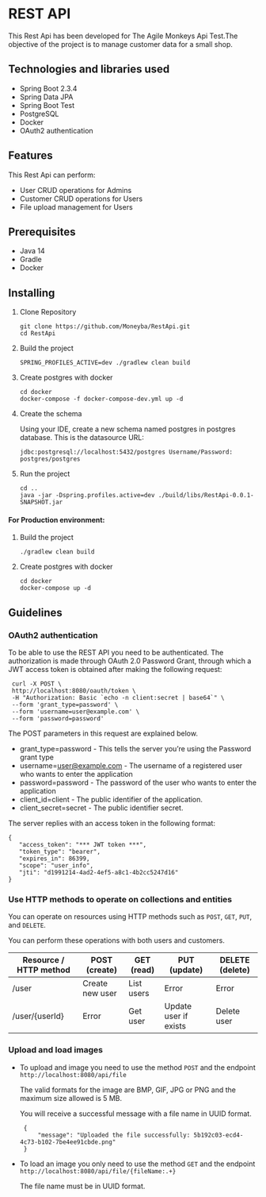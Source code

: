 # REST API
This Rest Api has been developed for The Agile Monkeys Api Test.The objective of the project is to manage customer data for a small shop.

## Technologies and libraries used
- Spring Boot 2.3.4
- Spring Data JPA
- Spring Boot Test
- PostgreSQL
- Docker
- OAuth2 authentication

## Features
This Rest Api can perform:
- User CRUD operations for Admins
- Customer CRUD operations for Users
- File upload management for Users

## Prerequisites
- Java 14
- Gradle
- Docker

## Installing

1. Clone Repository
    ```
    git clone https://github.com/Moneyba/RestApi.git
    cd RestApi
    ```
   
2. Build the project
   ```
   SPRING_PROFILES_ACTIVE=dev ./gradlew clean build 
   ```
2. Create postgres with docker
    ```
    cd docker 
    docker-compose -f docker-compose-dev.yml up -d
    ```  
3. Create the schema

    Using your IDE, create a new schema named postgres in postgres database.
    This is the datasource URL: 
    
    `jdbc:postgresql://localhost:5432/postgres Username/Password: postgres/postgres` 

5. Run the project
    ```
    cd ..
    java -jar -Dspring.profiles.active=dev ./build/libs/RestApi-0.0.1-SNAPSHOT.jar 
    ```


#### For Production environment:
1. Build the project
    ```
    ./gradlew clean build 
    ```
2. Create postgres with docker
    ```
   cd docker 
   docker-compose up -d
   ```  
  
## Guidelines
### OAuth2 authentication

To be able to use the REST API you need to be authenticated. The authorization is made
through OAuth 2.0 Password Grant, through which a JWT access token is obtained after making the following request:

   ```  
    curl -X POST \
    http://localhost:8080/oauth/token \
    -H "Authorization: Basic `echo -n client:secret | base64`" \
    --form 'grant_type=password' \
    --form 'username=user@example.com' \
    --form 'password=password' 
   ```  
    
The POST parameters in this request are explained below.

- grant_type=password - This tells the server you’re using the Password grant type
- username=user@example.com - The username of a registered user who wants to enter the application
- password=password - The password of the user who wants to enter the application
- client_id=client - The public identifier of the application. 
- client_secret=secret - The public identifier secret.

The server replies with an access token in the following format:

   ```  
  {
      "access_token": "*** JWT token ***",
      "token_type": "bearer",
      "expires_in": 86399,
      "scope": "user_info",
      "jti": "d1991214-4ad2-4ef5-a8c1-4b2cc5247d16"
  }
   ```  

### Use HTTP methods to operate on collections and entities

You can operate on resources using HTTP methods such as `POST`, `GET`, `PUT`, and `DELETE`.

You can perform these operations with both users and customers.

| Resource / HTTP method | POST (create)    | GET (read)  | PUT (update)           | DELETE (delete)    |
| ---------------------- | ---------------- | ----------- | ---------------------- | ------------------ |
| /user                  | Create new user  | List users  | Error                  | Error              |
| /user/{userId}         | Error            | Get user    | Update user if exists  | Delete user        |


### Upload and load images
+ To upload and image you need to use the method `POST` and the endpoint `http://localhost:8080/api/file`

    The valid formats for the image are BMP, GIF, JPG or PNG and the maximum size allowed is 5 MB.

    You will receive a successful message with a file name in UUID format.

   ```  
    {
        "message": "Uploaded the file successfully: 5b192c03-ecd4-4c73-b102-7be4ee91cbde.png"
    }
   ```  
+ To load an image you only need to use the method `GET` and the endpoint `http://localhost:8080/api/file/{fileName:.+}`
    
    The file name must be in UUID format.
